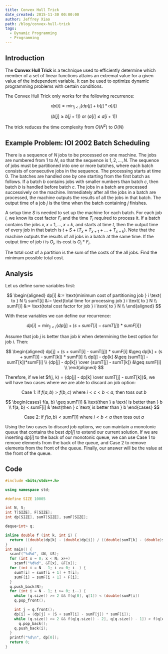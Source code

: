 ```yaml
---
title: Convex Hull Trick
date_created: 2015-11-30 00:00:00
author: Jeffrey Xiao
path: /blog/convex-hull-trick
tags:
  - Dynamic Programming
  - Programming
---
```


## Introduction

The **Convex Hull Trick** is a technique used to efficiently determine which member of a set of
linear functions attains an extremal value for a given value of the independent variable. It can be
used to optimize dynamic programming problems with certain conditions.

The Convex Hull Trick only works for the following recurrence:

$$
dp[i] = \min_{j < i}\left\{ dp[j] + b[j]*a[i] \right\}
$$

$$
(b[j] \geq b[j+1]) \text{ or } (a[i] \leq a[i+1])
$$

The trick reduces the time complexity from $O(N^2)$ to $O(N)$

## Example Problem: IOI 2002 Batch Scheduling

There is a sequence of $N$ jobs to be processed on one machine. The jobs are numbered from $1$ to
$N$, so that the sequence is $1, 2, ..., N$. The sequence of jobs must be partitioned into one or
more batches, where each batch consists of consecutive jobs in the sequence. The processing starts
at time $0$. The batches are handled one by one starting from the first batch as follows. If a batch
$b$ contains jobs with smaller numbers than batch $c$, then batch $b$ is handled before batch $c$.
The jobs in a batch are processed successively on the machine. Immediately after all the jobs in a
batch are processed, the machine outputs the results of all the jobs in that batch. The output time
of a job $j$ is the time when the batch containing $j$ finishes.

A setup time $S$ is needed to set up the machine for each batch. For each job $i$, we know its cost
factor $F_i$ and the time $T_i$ required to process it. If a batch contains the jobs
$x, x+1, ..., x+k$, and starts at time $t$, then the output time of every job in that batch is
$t + S + (T_x + T_{x+1} + ... + T_{x+k})$. Note that the machine outputs the results of all jobs in
a batch at the same time. If the output time of job $i$ is $O_i$, its cost is $O_i * F_i$.

The total cost of a partition is the sum of the costs of the all jobs. Find the minimum possible
total cost.

## Analysis

Let us define some variables first:

$$
\begin{aligned}
  dp[i]   &:= \text{minimum cost of partitioning job } i \text{ to } N \\
  sumT[i] &:= \text{total time for processing job } i \text{ to } N    \\
  sumF[i] &:= \text{total cost factor for job } i \text{ to } N        \\
\end{aligned}
$$

With these variables we can define our recurrence:

$$
dp[i] = \min_{j < i}\{dp[j] + (s + sumT[i] - sumT[j]) * sumF[i]\}
$$

Assume that job $j$ is better than job $k$ when determining the best option for job $i$. Then:

$$
\begin{aligned}
  dp[j] + (s + sumT[i] - sumT[j]) * sumF[i] &\geq dp[k] + (s + sumT[i] - sumT[k]) * sumF[i] \\
  dp[j] - dp[k]                             &\geq (sumT[j] - sumT[k])*sumF[i]               \\
  {dp[j] - dp[k]} \over {sumT[j] - sumT[k]} &\geq sumF[i]                                   \\
\end{aligned}
$$

Therefore, if we let $f(j, k) = {dp[j] - dp[k] \over sumT[j] - sumT[k]}$, we will have two cases
where we are able to discard an job option:

$$
\text{Case 1: if } f(a, b) > f(b, c) \text{ where } i < c < b < a \text{, then toss out } b
$$

$$
\begin{cases}
  f(a, b) \geq sumF[i] & \text{then } a \text{ is better than } b \\
  f(a, b) < sumF[i] & \text{then } c \text{ is better than } b
\end{cases}
$$

$$
\text{Case 2: if } f(a, b) < sumF[i] \text{ where } i < b < a \text{ then toss out } a
$$

Using the two cases to discard job options, we can maintain a monotonic queue that contains the best
$dp[j]$ to extend our current solution. If we are inserting $dp[i]$ to the back of our monotonic
queue, we can use Case 1 to remove elements from the back of the queue, and Case 2 to remove
elements from the front of the queue. Finally, our answer will be the value at the front of the
queue.

## Code

```cpp
#include <bits/stdc++.h>

using namespace std;

#define SIZE 10005

int N, S;
int T[SIZE], F[SIZE];
int dp[SIZE], sumT[SIZE], sumF[SIZE];

deque<int> q;

inline double f (int k, int i) {
  return ((double)dp[k] - (double)dp[i]) / ((double)sumT[k] - (double)sumT[i]);
}
int main() {
  scanf("%d%d", &N, &S);
  for (int x = 0; x < N; x++)
    scanf("%d%d", &T[x], &F[x]);
  for (int i = N - 1; i >= 0; i--) {
    sumT[i] = sumT[i + 1] + T[i];
    sumF[i] = sumF[i + 1] + F[i];
  }
  q.push_back(N);
  for (int i = N - 1; i >= 0; i--) {
    while (q.size() >= 2 && f(q[0], q[1]) < (double)sumF[i])
    q.pop_front();

    int j = q.front();
    dp[i] = (dp[j] + (S + sumT[i] - sumT[j]) * sumF[i]);
    while (q.size() >= 2 && f(q[q.size() - 2], q[q.size() - 1]) > f(q[q.size() - 1], i))
      q.pop_back();
    q.push_back(i);
  }
  printf("%d\n", dp[0]);
  return 0;
}
```
